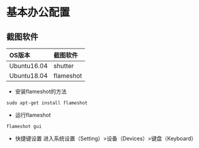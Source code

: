 # 基本办公配置

## 截图软件

|OS版本|截图软件|
|:-|:-|
|Ubuntu16.04|shutter|
|Ubuntu18.04|flameshot|

- 安装flameshot的方法
```shell
sudo apt-get install flameshot
```
- 运行flameshot
```shell
flameshot gui
```

- 快捷键设置
进入系统设置（Setting）>设备（Devices）>键盘（Keyboard）
